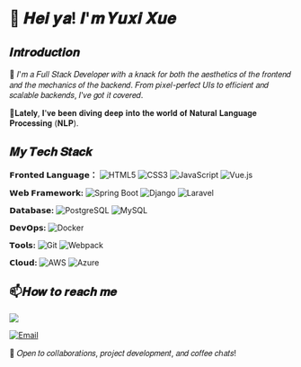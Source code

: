 # 👋  𝑯𝒆𝒊 𝒚𝒂! 𝑰'𝒎 𝒀𝒖𝒙𝒊 𝑿𝒖𝒆  
## 𝑰𝒏𝒕𝒓𝒐𝒅𝒖𝒄𝒕𝒊𝒐𝒏
🚀 𝐼'𝑚 𝑎 𝐹𝑢𝑙𝑙 𝑆𝑡𝑎𝑐𝑘 𝐷𝑒𝑣𝑒𝑙𝑜𝑝𝑒𝑟 𝑤𝑖𝑡ℎ 𝑎 𝑘𝑛𝑎𝑐𝑘 𝑓𝑜𝑟 𝑏𝑜𝑡ℎ 𝑡ℎ𝑒 𝑎𝑒𝑠𝑡ℎ𝑒𝑡𝑖𝑐𝑠 𝑜𝑓 𝑡ℎ𝑒 𝑓𝑟𝑜𝑛𝑡𝑒𝑛𝑑 𝑎𝑛𝑑 𝑡ℎ𝑒 𝑚𝑒𝑐ℎ𝑎𝑛𝑖𝑐𝑠 𝑜𝑓 𝑡ℎ𝑒 𝑏𝑎𝑐𝑘𝑒𝑛𝑑. 𝐹𝑟𝑜𝑚 𝑝𝑖𝑥𝑒𝑙-𝑝𝑒𝑟𝑓𝑒𝑐𝑡 𝑈𝐼𝑠 𝑡𝑜 𝑒𝑓𝑓𝑖𝑐𝑖𝑒𝑛𝑡 𝑎𝑛𝑑 𝑠𝑐𝑎𝑙𝑎𝑏𝑙𝑒 𝑏𝑎𝑐𝑘𝑒𝑛𝑑𝑠, 𝐼'𝑣𝑒 𝑔𝑜𝑡 𝑖𝑡 𝑐𝑜𝑣𝑒𝑟𝑒𝑑.

🧠𝐋𝐚𝐭𝐞𝐥𝐲, 𝐈'𝐯𝐞 𝐛𝐞𝐞𝐧 𝐝𝐢𝐯𝐢𝐧𝐠 𝐝𝐞𝐞𝐩 𝐢𝐧𝐭𝐨 𝐭𝐡𝐞 𝐰𝐨𝐫𝐥𝐝 𝐨𝐟 𝐍𝐚𝐭𝐮𝐫𝐚𝐥 𝐋𝐚𝐧𝐠𝐮𝐚𝐠𝐞 𝐏𝐫𝐨𝐜𝐞𝐬𝐬𝐢𝐧𝐠 (𝐍𝐋𝐏). 

## 𝑴𝒚 𝑻𝒆𝒄𝒉 𝑺𝒕𝒂𝒄𝒌
**𝗙𝗿𝗼𝗻𝘁𝗲𝗱 𝗟𝗮𝗻𝗴𝘂𝗮𝗴𝗲：** 
![HTML5](https://img.shields.io/badge/-HTML5-%23E44D27?style=flat-square&logo=html5&logoColor=ffffff)
![CSS3](https://img.shields.io/badge/-CSS3-%231572B6?style=flat-square&logo=css3)
![JavaScript](https://img.shields.io/badge/-JavaScript-%23F7DF1C?style=flat-square&logo=javascript&logoColor=000000&labelColor=%23F7DF1C&color=%23FFCE5A)
![Vue.js](https://img.shields.io/badge/-Vue.js-%232c3e50?style=flat-square&logo=vuedotjs)

**𝗪𝗲𝗯 𝗙𝗿𝗮𝗺𝗲𝘄𝗼𝗿𝗸:**
![Spring Boot](https://img.shields.io/badge/Spring_Boot-%236DB33F.svg?&style=flat-square&logo=Spring-Boot&logoColor=white)
![Django](https://img.shields.io/badge/Django-%23092E20.svg?&style=flat-square&logo=Django&logoColor=white)
![Laravel](https://img.shields.io/badge/Laravel-%23FF2D20.svg?&style=flat-square&logo=Laravel&logoColor=white)

**𝗗𝗮𝘁𝗮𝗯𝗮𝘀𝗲:**
![PostgreSQL](https://img.shields.io/badge/PostgreSQL-%23336791.svg?&style=flat-square&logo=PostgreSQL&logoColor=white)
![MySQL](https://img.shields.io/badge/MySQL-%234479A1.svg?&style=flat-square&logo=MySQL&logoColor=white)

**𝗗𝗲𝘃𝗢𝗽𝘀:**
![Docker](https://img.shields.io/badge/Docker-%232496ED.svg?&style=flat-square&logo=Docker&logoColor=white)

**𝗧𝗼𝗼𝗹𝘀:**
![Git](https://img.shields.io/badge/Git-%23F05032.svg?&style=flat-square&logo=Git&logoColor=white)
![Webpack](https://img.shields.io/badge/Webpack-%238DD6F9.svg?&style=flat-square&logo=Webpack&logoColor=black)

**𝗖𝗹𝗼𝘂𝗱:**
![AWS](https://img.shields.io/badge/AWS-%23FF9900.svg?&style=flat-square&logo=Amazon-AWS&logoColor=white)
![Azure](https://img.shields.io/badge/Azure-%230072C6.svg?&style=flat-square&logo=Microsoft-Azure&logoColor=white)


## 📫𝑯𝒐𝒘 𝒕𝒐 𝒓𝒆𝒂𝒄𝒉 𝒎𝒆
<a href="https://www.linkedin.com/in/yuxi-xue-monica">
  <img src="https://img.shields.io/badge/-My%20LinkedIn%20Page-blue?style=social&logo=LinkedIn">
</a>

[![Email](https://img.shields.io/badge/-Send%20Email%20To%20Me-white?style=social&logo=gmail&logoColor=%23EA4335)](mailto:yuxi200253@gmail.com)

💼  𝑂𝑝𝑒𝑛 𝑡𝑜 𝑐𝑜𝑙𝑙𝑎𝑏𝑜𝑟𝑎𝑡𝑖𝑜𝑛𝑠, 𝑝𝑟𝑜𝑗𝑒𝑐𝑡 𝑑𝑒𝑣𝑒𝑙𝑜𝑝𝑚𝑒𝑛𝑡, 𝑎𝑛𝑑 𝑐𝑜𝑓𝑓𝑒𝑒 𝑐ℎ𝑎𝑡𝑠!

